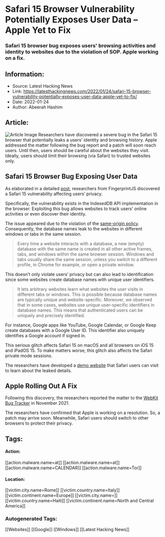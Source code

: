 # Safari 15 Browser Vulnerability Potentially Exposes User Data – Apple Yet to Fix
### Safari 15 browser bug exposes users' browsing activities and identity to websites due to the violation of SOP. Apple working on a fix.

## Information:
+ Source: Latest Hacking News
+ Link: https://latesthackingnews.com/2022/01/24/safari-15-browser-vulnerability-potentially-exposes-user-data-apple-yet-to-fix/
+ Date: 2022-01-24
+ Author: Abeerah Hashim


## Article:
![Article Image](https://latesthackingnews.com/wp-content/uploads/2018/06/Apple-Safari.jpg)
 Researchers have discovered a severe bug in the Safari 15 browser that potentially leaks a users’ identity and browsing history. Apple addressed the matter following the bug report and a patch will soon reach users. Until then, users should be careful about the websites they visit. Ideally, users should limit their browsing (via Safari) to trusted websites only.

 Safari 15 Browser Bug Exposing User Data
----------------------------------------

 As elaborated in a detailed [post](https://fingerprintjs.com/blog/indexeddb-api-browser-vulnerability-safari-15/), researchers from FingerprintJS discovered a Safari 15 vulnerability affecting users’ privacy.

 Specifically, the vulnerability exists in the IndexedDB API implementation in the browser. Exploiting this bug allows websites to track users’ online activities or even discover their identity.

 The issue appeared due to the violation of the [same-origin policy](https://latesthackingnews.com/2017/05/15/what-do-you-know-about-sop/). Consequently, the database names leak to the websites in different windows or tabs in the same session.

 
> Every time a website interacts with a database, a new (empty) database with the same name is created in all other active frames, tabs, and windows within the same browser session. Windows and tabs usually share the same session, unless you switch to a different profile, in Chrome for example, or open a private window.
> 
> 

 This doesn’t only violate users’ privacy but can also lead to identification since some websites create database names with unique user identifiers.

 
> It lets arbitrary websites learn what websites the user visits in different tabs or windows. This is possible because database names are typically unique and website-specific. Moreover, we observed that in some cases, websites use unique user-specific identifiers in database names. This means that authenticated users can be uniquely and precisely identified.
> 
> 

 For instance, Google apps like YouTube, Google Calendar, or Google Keep create databases with a Google User ID. This identifier also uniquely identifies a Google account if signed in.

 This serious glitch affects Safari 15 on macOS and all browsers on iOS 15 and iPadOS 15. To make matters worse, this glitch also affects the Safari private mode sessions.

 The researchers have developed a [demo website](https://safarileaks.com/) that Safari users can visit to learn about the leaked details.

 Apple Rolling Out A Fix
-----------------------

 Following this discovery, the researchers reported the matter to the [WebKit Bug Tracker](https://bugs.webkit.org/) in November 2021.

 The researchers have confirmed that Apple is working on a resolution. So, a patch may arrive soon. Meanwhile, Safari users should switch to other browsers to protect their privacy.

   


## Tags:

#### Action:
[[action.malware.name=at]] [[action.malware.name=at]] [[action.malware.name=CALENDAR]] [[action.malware.name=Tor]]

#### Location:
[[victim.city.name=Rome]] [[victim.country.name=Italy]] [[victim.continent.name=Europe]] [[victim.city.name=]] [[victim.country.name=Haiti]] [[victim.continent.name=North and Central America]]

### Autogenerated Tags:
[[Websites]] [[Google]] [[Windows]] [[Latest Hacking News]]

